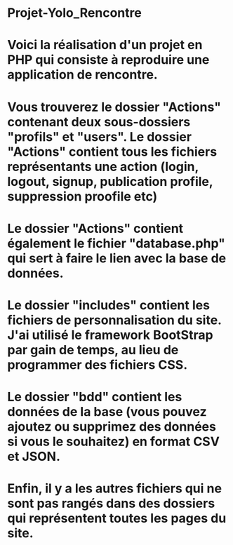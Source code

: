 # Projet-Yolo_Rencontre

#  Voici la réalisation d'un projet en PHP qui consiste à reproduire une application de rencontre.
#
#
#  Vous trouverez le dossier "Actions" contenant deux sous-dossiers "profils" et "users". Le dossier "Actions" contient tous les fichiers représentants une action (login, logout, signup, publication profile, suppression proofile etc)
#  Le dossier "Actions" contient également le fichier "database.php" qui sert à faire le lien avec la base de données.
#    
#  Le dossier "includes" contient les fichiers de personnalisation du site. J'ai utilisé le framework BootStrap par gain de temps, au lieu de programmer des fichiers CSS.
#
#  Le dossier "bdd" contient les données de la base (vous pouvez ajoutez ou supprimez des données si vous le souhaitez) en format CSV et JSON.
#
#  Enfin, il y a les autres fichiers qui ne sont pas rangés dans des dossiers qui représentent toutes les pages du site.
